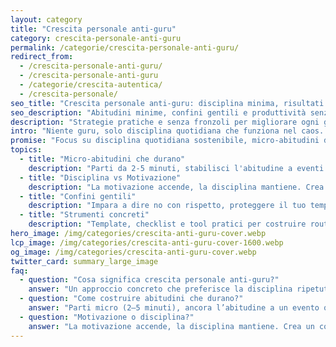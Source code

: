 ```yaml
---
layout: category
title: "Crescita personale anti-guru"
category: crescita-personale-anti-guru
permalink: /categorie/crescita-personale-anti-guru/
redirect_from:
  - /crescita-personale-anti-guru/
  - /crescita-personale-anti-guru
  - /categorie/crescita-autentica/
  - /crescita-personale/
seo_title: "Crescita personale anti-guru: disciplina minima, risultati reali"
seo_description: "Abitudini minime, confini gentili e produttività senza hype. Guide, strumenti e casi reali per migliorare ogni giorno senza guru."
description: "Strategie pratiche e senza fronzoli per migliorare ogni giorno con abitudini minime, confini gentili e scelte consapevoli."
intro: "Niente guru, solo disciplina quotidiana che funziona nel caos. Qui trovi micro-abitudini da 3-10 minuti, template pratici e strategie testate nel mondo reale per costruire confini gentili e scelte consapevoli. Zero motivazionismo da copertina: solo ciò che è sostenibile nel lungo termine, un piccolo passo alla volta. Perfetto per chi vuole migliorare senza vendere l'anima a slogan vuoti."
promise: "Focus su disciplina quotidiana sostenibile, micro-abitudini da 3–10 minuti e strumenti semplici che funzionano nel mondo reale."
topics:
  - title: "Micro-abitudini che durano"
    description: "Parti da 2-5 minuti, stabilisci l'abitudine a eventi quotidiani e misura la continuità, non la perfezione."
  - title: "Disciplina vs Motivazione"
    description: "La motivazione accende, la disciplina mantiene. Crea contesti che rendono la scelta giusta la scelta facile."
  - title: "Confini gentili"
    description: "Impara a dire no con rispetto, proteggere il tuo tempo e difendere le tue priorità senza sensi di colpa."
  - title: "Strumenti concreti"
    description: "Template, checklist e tool pratici per costruire routine sostenibili nel lungo termine."
hero_image: /img/categories/crescita-anti-guru-cover.webp
lcp_image: /img/categories/crescita-anti-guru-cover-1600.webp
og_image: /img/categories/crescita-anti-guru-cover.webp
twitter_card: summary_large_image
faq:
  - question: "Cosa significa crescita personale anti-guru?"
    answer: "Un approccio concreto che preferisce la disciplina ripetuta alla motivazione momentanea. Zero dogmi, solo ciò che è sostenibile."
  - question: "Come costruire abitudini che durano?"
    answer: "Parti micro (2–5 minuti), ancora l’abitudine a un evento quotidiano e misura solo la continuità (non la perfezione)."
  - question: "Motivazione o disciplina?"
    answer: "La motivazione accende, la disciplina mantiene. Crea un contesto che renda la scelta giusta la scelta facile."
---
```

